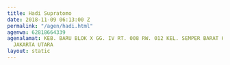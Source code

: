 ```yaml
---
title: Hadi Supratomo
date: 2018-11-09 06:13:00 Z
permalink: "/agen/hadi.html"
agenwa: 62818664339
agenalamat: KEB. BARU BLOK X GG. IV RT. 008 RW. 012 KEL. SEMPER BARAT KEC. CILINCING
  JAKARTA UTARA
layout: static
---
```



